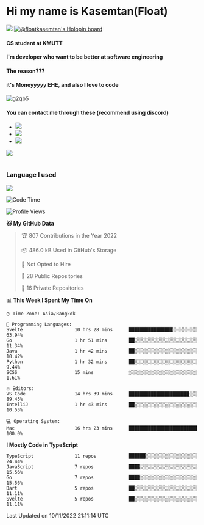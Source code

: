 # Hi my name is Kasemtan(Float)
![](https://64.media.tumblr.com/9c2a8f831efe8da556ffbf89cebb52c9/b86c1ab833a37e32-93/s1280x1920/d000dc22f75df64be2bc150f5fa69c4f6df6bb07.gifv)
[![@floatkasemtan's Holopin board](https://holopin.me/floatkasemtan)](https://holopin.io/@floatkasemtan)
#### CS student at KMUTT
#### I'm developer who want to be better at software engineering
#### The reason???
#### it's Moneyyyyy EHE, and also I love to code
![g2qb5](https://user-images.githubusercontent.com/69688279/175812510-9235eaf7-72f7-40d3-b163-56efa9aa5c6b.gif)

#### You can contact me through these (recommend using discord)
- [![](https://img.shields.io/badge/Discord-5865F2?logo=Discord&logoColor=white)](https://discordapp.com/users/278155096225742848)
- [![](https://img.shields.io/badge/Facebook-1877F2?logo=facebook&logoColor=white)](https://www.facebook.com/float.teavasirichokchai/)
- [![](https://img.shields.io/badge/linkedin-0A66C2?logo=linkedin&logoColor=white)](https://www.linkedin.com/in/kasemtan-teavasirichokchai-975531227/)

[![](https://github-readme-stats.vercel.app/api?username=FloatKasemtan&show_icons=true&theme=nightowl)]()
#
### Language I used
[![](https://github-readme-stats.vercel.app/api/top-langs/?username=FloatKasemtan&layout=compact&theme=nightowl)]()
<!--START_SECTION:waka-->
![Code Time](http://img.shields.io/badge/Code%20Time-792%20hrs%2020%20mins-blue)

![Profile Views](http://img.shields.io/badge/Profile%20Views-6-blue)

**🐱 My GitHub Data** 

> 🏆 807 Contributions in the Year 2022
 > 
> 📦 486.0 kB Used in GitHub's Storage 
 > 
> 🚫 Not Opted to Hire
 > 
> 📜 28 Public Repositories 
 > 
> 🔑 16 Private Repositories  
 > 
📊 **This Week I Spent My Time On** 

```text
⌚︎ Time Zone: Asia/Bangkok

💬 Programming Languages: 
Svelte                   10 hrs 28 mins      ████████████████░░░░░░░░░   63.94% 
Go                       1 hr 51 mins        ██░░░░░░░░░░░░░░░░░░░░░░░   11.34% 
Java                     1 hr 42 mins        ██░░░░░░░░░░░░░░░░░░░░░░░   10.42% 
Python                   1 hr 32 mins        ██░░░░░░░░░░░░░░░░░░░░░░░   9.44% 
SCSS                     15 mins             ░░░░░░░░░░░░░░░░░░░░░░░░░   1.61%

🔥 Editors: 
VS Code                  14 hrs 39 mins      ██████████████████████░░░   89.45% 
IntelliJ                 1 hr 43 mins        ██░░░░░░░░░░░░░░░░░░░░░░░   10.55%

💻 Operating System: 
Mac                      16 hrs 23 mins      █████████████████████████   100.0%

```

**I Mostly Code in TypeScript** 

```text
TypeScript               11 repos            ██████░░░░░░░░░░░░░░░░░░░   24.44% 
JavaScript               7 repos             ████░░░░░░░░░░░░░░░░░░░░░   15.56% 
Go                       7 repos             ████░░░░░░░░░░░░░░░░░░░░░   15.56% 
Dart                     5 repos             ██░░░░░░░░░░░░░░░░░░░░░░░   11.11% 
Svelte                   5 repos             ██░░░░░░░░░░░░░░░░░░░░░░░   11.11%

```



 Last Updated on 10/11/2022 21:11:14 UTC
<!--END_SECTION:waka-->
<!--
**FloatKasemtan/FloatKasemtan** is a ✨ _special_ ✨ repository because its `README.md` (this file) appears on your GitHub profile.

Here are some ideas to get you started:

- 🔭 I’m currently working on ...
- 🌱 I’m currently learning ...
- 👯 I’m looking to collaborate on ...
- 🤔 I’m looking for help with ...
- 💬 Ask me about ...
- 📫 How to reach me: ...
- 😄 Pronouns: ...
- ⚡ Fun fact: ...
-->
